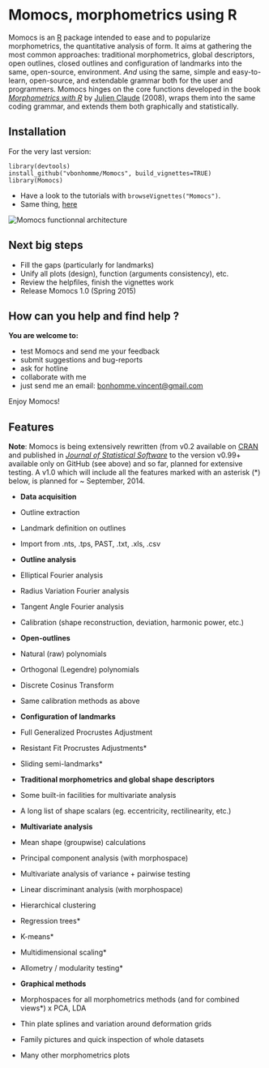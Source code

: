 Momocs, morphometrics using R
======

Momocs is an [R](http://cran.r-project.org/) package intended to ease and to popularize morphometrics, the quantitative analysis of form.
It aims at gathering the most common approaches: traditional morphometrics, global descriptors, open outlines, closed outlines and configuration of landmarks into the same, open-source, environment. _And_ using the same, simple and easy-to-learn, open-source, and extendable grammar both for the user and programmers. Momocs hinges on the core functions developed in the book _[Morphometrics with R](http://www.springer.com/statistics/life+sciences,+medicine+%26+health/book/978-0-387-77789-4)_ by [Julien Claude](http://www.isem.univ-montp2.fr/recherche/equipes/biologie-du-developpement-et-evolution/personnel/claude-julien/) (2008), wraps them into the same coding grammar, and extends them both graphically and statistically.

Installation
--------

For the very last version: 
```
library(devtools)
install_github("vbonhomme/Momocs", build_vignettes=TRUE)
library(Momocs)
````
* Have a look to the tutorials with `browseVignettes("Momocs")`.
* Same thing, [here](https://github.com/vbonhomme/Momocs/tree/master/vignettes)

![Momocs functionnal architecture](https://github.com/vbonhomme/Momocs-vignette/blob/master/vignettes/MomocsArch.png)


Next big steps
--------
* Fill the gaps (particularly for landmarks)
* Unify all plots (design), function (arguments consistency), etc.
* Review the helpfiles, finish the vignettes work
* Release Momocs 1.0 (Spring 2015)

How can you help and find help ?
--------

__You are welcome to:__
* test Momocs and send me your feedback
* submit suggestions and bug-reports
* ask for hotline
* collaborate with me
* just send me an email: bonhomme.vincent@gmail.com

Enjoy Momocs!

Features
--------
__Note__: Momocs is being extensively rewritten (from v0.2 available on [CRAN](http://cran.r-project.org/web/packages/Momocs/index.html) and published in [_Journal of Statistical Software_](http://www.jstatsoft.org/v56/i13/paper) to the version v0.99+ available only on GitHub (see above) and so far, planned for extensive testing. A v1.0 which will include all the features marked with an asterisk (*) below, is planned for ~ September, 2014.

* __Data acquisition__
 * Outline extraction
 * Landmark definition on outlines
 * Import from .nts, .tps, PAST, .txt, .xls, .csv

* __Outline analysis__
 * Elliptical Fourier analysis
 * Radius Variation Fourier analysis
 * Tangent Angle Fourier analysis
 * Calibration (shape reconstruction, deviation, harmonic power, etc.)
* __Open-outlines__
 * Natural (raw) polynomials
 * Orthogonal (Legendre) polynomials
 * Discrete Cosinus Transform
 * Same calibration methods as above
* __Configuration of landmarks__
 * Full Generalized Procrustes Adjustment
 * Resistant Fit Procrustes Adjustments*
 * Sliding semi-landmarks*
* __Traditional morphometrics and global shape descriptors__
 * Some built-in facilities for multivariate analysis
 * A long list of shape scalars (eg. eccentricity, rectilinearity, etc.)
* __Multivariate analysis__
 * Mean shape (groupwise) calculations
 * Principal component analysis (with morphospace)
 * Multivariate analysis of variance + pairwise testing
 * Linear discriminant analysis (with morphospace)
 * Hierarchical clustering
 * Regression trees*
 * K-means*
 * Multidimensional scaling*
 * Allometry / modularity testing*

* __Graphical methods__
 * Morphospaces for all morphometrics methods (and for combined views*) x PCA, LDA
 * Thin plate splines and variation around deformation grids
 * Family pictures and quick inspection of whole datasets
 * Many other morphometrics plots
